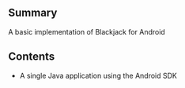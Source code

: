 ## Summary
A basic implementation of Blackjack for Android

## Contents
- A single Java application using the Android SDK 
